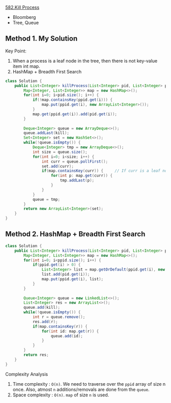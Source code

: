 [582.Kill Process](https://leetcode.com/problems/kill-process/)

* Bloomberg
* Tree, Queue


## Method 1. My Solution
Key Point:
1. When a process is a leaf node in the tree, then there is not key-value item int map.
2. HashMap + Breadth First Search
```java
class Solution {
    public List<Integer> killProcess(List<Integer> pid, List<Integer> ppid, int kill) {
        Map<Integer, List<Integer>> map = new HashMap<>();
        for(int i=0; i<pid.size(); i++) {
            if(!map.containsKey(ppid.get(i))) {
                map.put(ppid.get(i), new ArrayList<Integer>());
            }
            map.get(ppid.get(i)).add(pid.get(i));
        }
        
        Deque<Integer> queue = new ArrayDeque<>();
        queue.addLast(kill);
        Set<Integer> set = new HashSet<>();
        while(!queue.isEmpty()) {
            Deque<Integer> tmp = new ArrayDeque<>();
            int size = queue.size();
            for(int i=0; i<size; i++) {
                int curr = queue.pollFirst();
                set.add(curr);
                if(map.containsKey(curr)) {     // If curr is a leaf node, then there is no item.
                    for(int p: map.get(curr)) {
                        tmp.addLast(p);
                    }
                }
            }
            queue = tmp;
        }
        return new ArrayList<Integer>(set);
    }
}
```


## Method 2. HashMap + Breadth First Search
```java
class Solution {
    public List<Integer> killProcess(List<Integer> pid, List<Integer> ppid, int kill) {
        Map<Integer, List<Integer>> map = new HashMap<>();
        for(int i=0; i<ppid.size(); i++) {
            if(ppid.get(i) > 0) {
                List<Integer> list = map.getOrDefault(ppid.get(i), new ArrayList<Integer>());
                list.add(pid.get(i));
                map.put(ppid.get(i), list);
            }
        }
        
        Queue<Integer> queue = new LinkedList<>();
        List<Integer> res = new ArrayList<>();
        queue.add(kill);
        while(!queue.isEmpty()) {
            int r = queue.remove();
            res.add(r);
            if(map.containsKey(r)) {
                for(int id: map.get(r)) {
                    queue.add(id);
                }
            }
        }
        return res;
    }
}
```
Complexity Analysis
1. Time complexity : `O(n)`. We need to traverse over the `ppid` array of size n once. Also, 
   atmost `n` additions/removals are done from the `queue`.
2. Space complexity : `O(n)`. `map` of size `n` is used.
